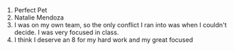 1. Perfect Pet
2. Natalie Mendoza
3. I was on my own team, so the only conflict I ran into was when I couldn't decide. I was very focused in class.
4. I think I deserve an 8 for my hard work and my great focused 

